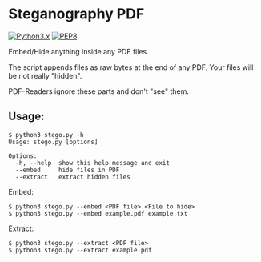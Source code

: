 Steganography PDF
=================
[![Python3.x](https://img.shields.io/badge/python-3.x-FADA5E.svg?logo=python)](https://www.python.org/) [![PEP8](https://img.shields.io/badge/code%20style-pep8-red.svg)](https://www.python.org/dev/peps/pep-0008/)

Embed/Hide anything inside any PDF files

The script appends files as raw bytes at the end of any PDF. Your files will be not really "hidden".

PDF-Readers ignore these parts and don't "see" them.

## Usage:
```
$ python3 stego.py -h
Usage: stego.py [options]

Options:
  -h, --help  show this help message and exit
  --embed     hide files in PDF
  --extract   extract hidden files
```

Embed:
```
$ python3 stego.py --embed <PDF file> <File to hide>
$ python3 stego.py --embed example.pdf example.txt
```

Extract:
```
$ python3 stego.py --extract <PDF file>
$ python3 stego.py --extract example.pdf
```
